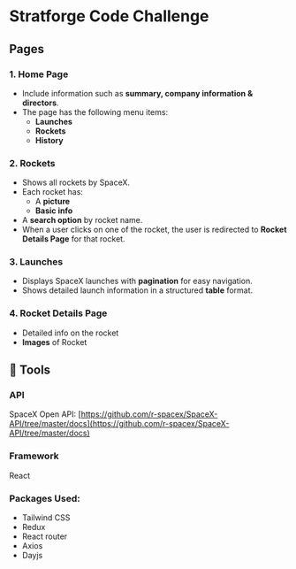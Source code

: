 # Stratforge Code Challenge

## Pages
### 1. Home Page

- Include information such as **summary, company information & directors**.
- The page has the following menu items:
  - **Launches**
  - **Rockets**
  - **History**

### 2. Rockets

- Shows all rockets by SpaceX.
- Each rocket has:
  - A **picture**
  - **Basic info** 
- A **search option** by rocket name.
- When a user clicks on one of the rocket, the user is redirected to **Rocket Details Page** for that rocket.

### 3. Launches

- Displays SpaceX launches with **pagination** for easy navigation.
- Shows detailed launch information in a structured **table** format.

### 4. Rocket Details Page

- Detailed info on the rocket
- **Images** of Rocket


## 🧰 Tools

### API

SpaceX Open API:  [https://github.com/r-spacex/SpaceX-API/tree/master/docs](https://github.com/r-spacex/SpaceX-API/tree/master/docs)

### Framework

React

### Packages Used:

- Tailwind CSS
- Redux
- React router
- Axios
- Dayjs
